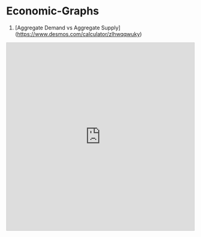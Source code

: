 # Economic-Graphs
1. [Aggregate Demand vs Aggregate Supply] (https://www.desmos.com/calculator/zlhwqqwuky)
<iframe src="https://www.desmos.com/calculator/zlhwqqwuky?embed" width="500" height="500" style="border: 1px solid #ccc" frameborder=0></iframe>
